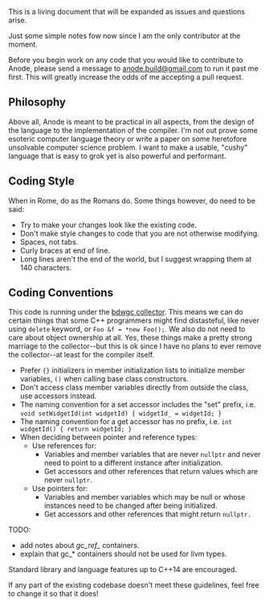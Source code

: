 
This is a living document that will be expanded as issues and questions arise.

Just some simple notes fow now since I am the only contributor at the moment.
 
Before you begin work on any code that you would like to contribute to Anode, please send a message to anode.build@gmail.com to run
it past me first.  This will greatly increase the odds of me accepting a pull request.  

## Philosophy

Above all, Anode is meant to be practical in all aspects, from the design of the language to the implementation of the compiler.  I'm 
not out prove some esoteric computer language theory or write a paper on some heretofore unsolvable computer science problem.  I want
to make a usable, "cushy" language that is easy to grok yet is also powerful and performant.

## Coding Style

When in Rome, do as the Romans do.  Some things however, do need to be said:

- Try to make your changes look like the existing code.
- Don't make style changes to code that you are not otherwise modifying.
- Spaces, not tabs.
- Curly braces at end of line.
- Long lines aren't the end of the world, but I suggest wrapping them at 140 characters.

## Coding Conventions

This code is running under the [bdwgc collector](https://github.com/ivmai/bdwgc).  This means we can do certain things that some 
C++ programmers might find distasteful, like never using `delete` keyword, or `Foo &f = *new Foo();`.  We also do not need to care
about object ownership at all.  Yes, these things make a pretty strong marriage to the collector--but this is ok since I have no 
plans to ever remove the collector--at least for the compiler itself.

- Prefer `{}` initializers in member initialization lists to initialize member variables, `()` when calling base class constructors.
- Don't access class member variables directly from outside the class, use accessors instead.
- The naming convention for a set accessor includes the "set" prefix, i.e. `void setWidgetId(int widgetId) { widgetId_ = widgetId; }`
- The naming convention for a get accessor has no prefix, i.e. `int widgetId() { return widgetId; }`
- When deciding between pointer and reference types:
    - Use references for:
        - Variables and member variables that are never `nullptr` and never need to point to a different instance after initialization.
        - Get accessors and other references that return values which are never `nullptr`.
    - Use pointers for:
        - Variables and member variables which may be null or whose instances need to be changed after being initialized.
        - Get accessors and other references that might return `nullptr.`

TODO: 

- add notes about *gc_ref_* containers.
- explain that gc_* containers should not be used for llvm types.

Standard library and language features up to C++14 are encouraged.
 
If any part of the existing codebase doesn't meet these guidelines, feel free to change it so that it does!

